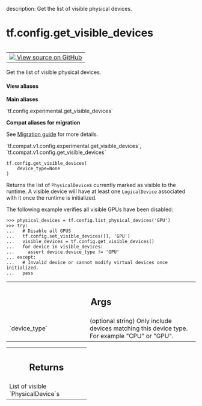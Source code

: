 description: Get the list of visible physical devices.

<div itemscope itemtype="http://developers.google.com/ReferenceObject">
<meta itemprop="name" content="tf.config.get_visible_devices" />
<meta itemprop="path" content="Stable" />
</div>

# tf.config.get_visible_devices

<!-- Insert buttons and diff -->

<table class="tfo-notebook-buttons tfo-api nocontent" align="left">
<td>
  <a target="_blank" href="https://github.com/tensorflow/tensorflow/blob/r2.2/tensorflow/python/framework/config.py#L375-L406">
    <img src="https://www.tensorflow.org/images/GitHub-Mark-32px.png" />
    View source on GitHub
  </a>
</td>
</table>



Get the list of visible physical devices.

<section class="expandable">
  <h4 class="showalways">View aliases</h4>
  <p>
<b>Main aliases</b>
<p>`tf.config.experimental.get_visible_devices`</p>

<b>Compat aliases for migration</b>
<p>See
<a href="https://www.tensorflow.org/guide/migrate">Migration guide</a> for
more details.</p>
<p>`tf.compat.v1.config.experimental.get_visible_devices`, `tf.compat.v1.config.get_visible_devices`</p>
</p>
</section>

<pre class="devsite-click-to-copy prettyprint lang-py tfo-signature-link">
<code>tf.config.get_visible_devices(
    device_type=None
)
</code></pre>



<!-- Placeholder for "Used in" -->

Returns the list of `PhysicalDevice`s currently marked as visible to the
runtime. A visible device will have at least one `LogicalDevice` associated
with it once the runtime is initialized.

The following example verifies all visible GPUs have been disabled:

```
>>> physical_devices = tf.config.list_physical_devices('GPU')
>>> try:
...   # Disable all GPUS
...   tf.config.set_visible_devices([], 'GPU')
...   visible_devices = tf.config.get_visible_devices()
...   for device in visible_devices:
...     assert device.device_type != 'GPU'
... except:
...   # Invalid device or cannot modify virtual devices once initialized.
...   pass
```

<!-- Tabular view -->
 <table class="responsive fixed orange">
<colgroup><col width="214px"><col></colgroup>
<tr><th colspan="2"><h2 class="add-link">Args</h2></th></tr>

<tr>
<td>
`device_type`
</td>
<td>
(optional string) Only include devices matching this device
type. For example "CPU" or "GPU".
</td>
</tr>
</table>



<!-- Tabular view -->
 <table class="responsive fixed orange">
<colgroup><col width="214px"><col></colgroup>
<tr><th colspan="2"><h2 class="add-link">Returns</h2></th></tr>
<tr class="alt">
<td colspan="2">
List of visible `PhysicalDevice`s
</td>
</tr>

</table>


